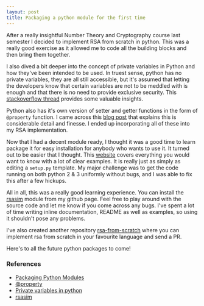 ```yaml
---
layout: post
title: Packaging a python module for the first time
---
```


After a really insightful Number Theory and Cryptography course last semester I decided to implement RSA from scratch in python. This was a really good exercise as it allowed me to code all the building blocks and then bring them together.

I also dived a bit deeper into the concept of private variables in Python and how they've been intended to be used. In truest sense, python has no private variables, they are all still accessible, but it's assumed that letting the developers know that certain variables are not to be meddled with is enough and that there is no need to provide exclusive security. This [stackoverflow thread](https://stackoverflow.com/questions/1641219/does-python-have-private-variables-in-classes#1641236) provides some valuable insights.

Python also has it's own version of setter and getter functions in the form of `@property` function. I came across this [blog post](https://codefisher.org/catch/blog/2015/05/17/python-property-function-why-no-private-methods/) that explains this is considerable detail and finesse. I ended up incorporating all of these into my RSA implementation. 

Now that I had a decent module ready, I thought it was a good time to learn package it for easy installation for anybody who wants to use it. It turned out to be easier that I thought. This [website](https://python-packaging.readthedocs.io/en/latest/minimal.html) covers everything you would want to know with a lot of clear examples. It is really just as simply as editing a `setup.py` template. My major challenge was to get the code running on both python 2 & 3 uniformly without bugs, and I was able to fix this after a few hickups.

All in all, this was a really good learning experience. You can install the [rsasim](https://github.com/kaushiksk/rsasim) module from my github page. Feel free to play around with the source code and let me know if you come across any bugs. I've spent a lot of time writing inline documentation, README as well as examples, so using it shouldn't pose any problems. 

I've also created another repository [rsa-from-scratch](https://github.com/kaushiksk/rsa-from-scratch/) where you can implement rsa from scratch in your favourite language and send a PR.

Here's to all the future python packages to come!

### References
 - [Packaging Python Modules](https://python-packaging.readthedocs.io/en/latest/minimal.html)
 - [@property](https://codefisher.org/catch/blog/2015/05/17/python-property-function-why-no-private-methods/)
 - [Private variables in python](https://stackoverflow.com/questions/1641219/does-python-have-private-variables-in-classes#1641236)
 - [rsasim](https://github.com/kaushiksk/rsasim/)
